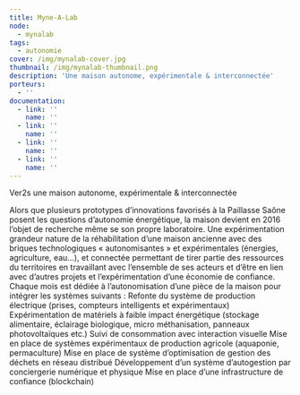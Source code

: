 ```yaml
---
title: Myne-A-Lab
node:
  - mynalab
tags:
  - autonomie
cover: /img/mynalab-cover.jpg
thumbnail: /img/mynalab-thumbnail.png
description: 'Une maison autonome, expérimentale & interconnectée'
porteurs:
  - ''
documentation:
  - link: ''
    name: ''
  - link: ''
    name: ''
  - link: ''
    name: ''
  - link: ''
    name: ''
---
```


Ver2s une maison autonome, expérimentale & interconnectée

Alors que plusieurs prototypes d’innovations favorisés à la Paillasse Saône posent les questions d’autonomie énergétique, la maison devient en 2016 l’objet de recherche même se son propre laboratoire.
Une expérimentation grandeur nature de la réhabilitation d’une maison ancienne avec des briques technologiques « autonomisantes » et expérimentales (énergies, agriculture, eau…), et connectée permettant de tirer partie des ressources du territoires en travaillant avec l’ensemble de ses acteurs et d’être en lien avec d’autres projets et l’expérimentation d’une économie de confiance.
Chaque mois est dédiée à l’autonomisation d’une pièce de la maison pour intégrer les systèmes suivants :
Refonte du système de production électrique (prises, compteurs intelligents et expérimentaux)
Expérimentation de matériels à faible impact énergétique (stockage alimentaire, éclairage biologique, micro méthanisation, panneaux photovoltaïques etc.)
Suivi de consommation avec interaction visuelle
Mise en place de systèmes expérimentaux de production agricole (aquaponie, permaculture)
Mise en place de système d’optimisation de gestion des déchets en réseau distribué
Développement d’un système d’autogestion par conciergerie numérique et physique
Mise en place d’une infrastructure de confiance (blockchain)
